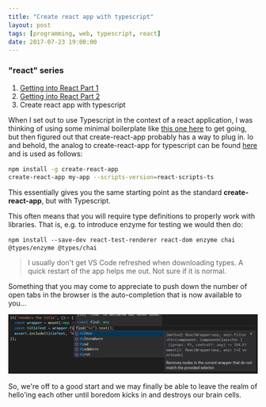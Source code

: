 ```yaml
---
title: "Create react app with typescript"
layout: post
tags: [programming, web, typescript, react]
date: 2017-07-23 19:00:00
---
```


### "react" series
1. [Getting into React Part 1][3]
1. [Getting into React Part 2][4]
1. Create react app with typescript

When I set out to use Typescript in the context of a react application, I was thinking of using some minimal boilerplate
like [this one here][1] to get going, but then figured out that create-react-app probably has a way to plug in. Io and behold, the analog to create-react-app for typescript can be found [here][2] and is used as follows:

```bash
npm install -g create-react-app
create-react-app my-app --scripts-version=react-scripts-ts
```

This essentially gives you the same starting point as the standard __create-react-app__, but with Typescript.

This often means that you will require type definitions to properly work with libraries. That is, e.g. to introduce enzyme for testing we would then do:

```
npm install --save-dev react-test-renderer react-dom enzyme chai @types/enzyme @types/chai
```

> I usually don't get VS Code refreshed when downloading types. 
> A quick restart of the app helps me out. Not sure if it is normal.

Something that you may come to appreciate to push down the number of open tabs in the browser is the auto-completion that is now available to you...

![ts auto-complete](/assets/cra-ts-autocomplete.png)

So, we're off to a good start and we may finally be able to leave the realm of hello'ing each other until boredom kicks in and destroys our brain cells.

[1]: https://github.com/Glavin001/react-hot-ts
[2]: https://github.com/wmonk/create-react-app-typescript
[3]: /2017/07/21/getting-into-react-part-1
[4]: /2017/07/22/getting-into-react-part-2
